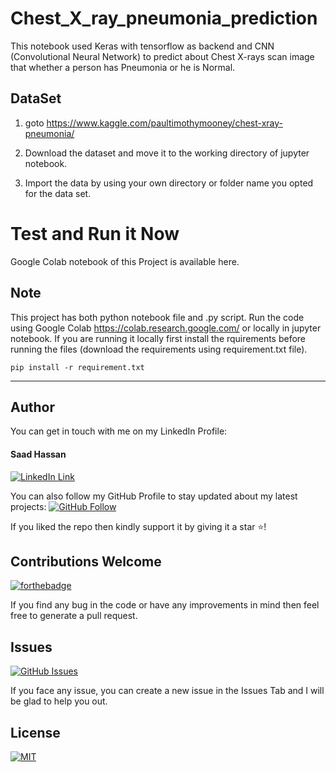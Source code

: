 # Chest_X_ray_pneumonia_prediction

This notebook used Keras with tensorflow as backend and CNN (Convolutional Neural Network) to predict about Chest X-rays scan image that whether a person has Pneumonia or he is Normal.


## DataSet

 1. goto https://www.kaggle.com/paultimothymooney/chest-xray-pneumonia/
 
 2. Download the dataset and move it to the working directory of jupyter notebook.
 
 3. Import the data by using your own directory or folder name you opted for the data set.

# Test and Run it Now

Google Colab notebook of this Project is available here.

## Note
This project has both python notebook file and .py script. Run the code using Google Colab https://colab.research.google.com/ or locally in jupyter notebook. If you are running it locally first install the rquirements before running the files (download the requirements using requirement.txt file).

```
pip install -r requirement.txt
```

----------------------------------------------------------------------------------------------------------------------------------------


## Author
You can get in touch with me on my LinkedIn Profile:

#### Saad Hassan
[![LinkedIn Link](https://img.shields.io/badge/Connect-saadhaxxan-blue.svg?logo=linkedin&longCache=true&style=social&label=Connect
)](https://www.linkedin.com/in/saadhaxxan)

You can also follow my GitHub Profile to stay updated about my latest projects: [![GitHub Follow](https://img.shields.io/badge/Connect-saadhaxxan-blue.svg?logo=Github&longCache=true&style=social&label=Follow)](https://github.com/saadhaxxan)

If you liked the repo then kindly support it by giving it a star ⭐!

## Contributions Welcome
[![forthebadge](https://forthebadge.com/images/badges/built-with-love.svg)](#)

If you find any bug in the code or have any improvements in mind then feel free to generate a pull request.

## Issues
[![GitHub Issues](https://img.shields.io/github/issues/saadhaxxan/AIPakistan.svg?style=flat&label=Issues&maxAge=2592000)](https://www.github.com/saadhaxxan/AIPakistan/issues)

If you face any issue, you can create a new issue in the Issues Tab and I will be glad to help you out.

## License
[![MIT](https://img.shields.io/cocoapods/l/AFNetworking.svg?style=style&label=License&maxAge=2592000)](../master/LICENSE)
   

